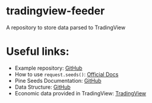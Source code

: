 # tradingview-feeder
A repository to store data parsed to TradingView

# Useful links:
- Example repository: [GitHub](https://github.com/tradingview-pine-seeds/seed_crypto_santiment/tree/master)
- How to use `request.seeds()`: [Official Docs](https://www.tradingview.com/pine-script-reference/v5/#fun_request.seed)
- Pine Seeds Documentation: [GitHub](https://github.com/tradingview-pine-seeds/docs)
- Data Structure: [GitHub](https://github.com/tradingview-pine-seeds/docs/blob/main/data.md)
- Economic data provided in TradingView: [TradingView](https://www.tradingview.com/support/solutions/43000665359-what-economic-data-is-available-in-pine/)